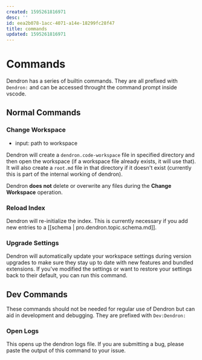 ```yaml
---
created: 1595261816971
desc: ''
id: eea2b078-1acc-4071-a14e-18299fc28f47
title: commands
updated: 1595261816971
---
```

# Commands

Dendron has a series of builtin commands. They are all prefixed with `Dendron:` and can be accessed throught the command prompt inside vscode. 

## Normal Commands

### Change Workspace
- input: path to workspace

Dendron will create a `dendron.code-workspace` file in specified directory and then open the workspace (if a workspace file already exists, it will use that). It will also create a `root.md` file in that directory if it doesn't exist (currently this is part of the internal working of dendron).

Dendron **does not** delete or overwrite any files during the **Change Workspace** operation.

### Reload Index

Dendron will re-initialize the index. This is currently necessary if you add new entries to a [[schema | pro.dendron.topic.schema.md]].

### Upgrade Settings

Dendron will automatically update your workspace settings during version upgrades to make sure they stay up to date with new features and bundled extensions. If you've modified the settings or want to restore your settings back to their default, you can run this command.


## Dev Commands

These commands should not be needed for regular use of Dendron but can aid in development and debugging. They are prefixed with `Dev:Dendron:`

###  Open Logs

This opens up the dendron logs file. If you are submitting a bug, please paste the output of this command to your issue.